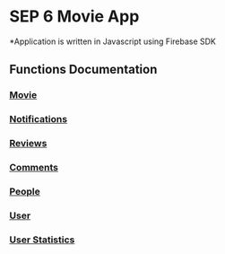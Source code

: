 # SEP 6 Movie App

*Application is written in Javascript using Firebase SDK

## Functions Documentation

### [Movie](movies/README.md)

### [Notifications](notifications/README.md)

### [Reviews](reviews/README.md)

### [Comments](comments/README.md)

### [People](people/README.md)

### [User](user/README.md)

### [User Statistics](statistics/users/README.md)
